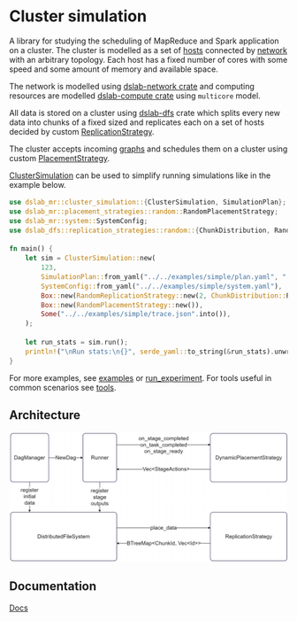 # Cluster simulation

A library for studying the scheduling of MapReduce and Spark application on a cluster. The cluster is modelled as a set of [hosts](https://github.com/maksim1744/dslab-mr/tree/main/crates/runtime/src/compute_host.rs) connected by [network](https://github.com/maksim1744/dslab-mr/tree/main/crates/distributed_file_system/src/network.rs) with an arbitrary topology. Each host has a fixed number of cores with some speed and some amount of memory and available space.

The network is modelled using [dslab-network crate](https://github.com/osukhoroslov/dslab/tree/main/crates/dslab-network) and computing resources are modelled [dslab-compute crate](https://github.com/osukhoroslov/dslab/tree/main/crates/dslab-compute) using `multicore` model.

All data is stored on a cluster using [dslab-dfs](https://github.com/maksim1744/dslab-mr/tree/main/crates/distributed_file_system) crate which splits every new data into chunks of a fixed sized and replicates each on a set of hosts decided by custom [ReplicationStrategy](https://github.com/maksim1744/dslab-mr/tree/main/crates/distributed_file_system/src/replication_strategy.rs).

The cluster accepts incoming [graphs](https://github.com/maksim1744/dslab-mr/tree/main/crates/runtime/src/dag.rs) and schedules them on a cluster using custom [PlacementStrategy](https://github.com/maksim1744/dslab-mr/tree/main/crates/runtime/src/placement_strategy.rs).

[ClusterSimulation](https://github.com/maksim1744/dslab-mr/tree/main/crates/runtime/src/cluster_simulation.rs) can be used to simplify running simulations like in the example below.

```rust
use dslab_mr::cluster_simulation::{ClusterSimulation, SimulationPlan};
use dslab_mr::placement_strategies::random::RandomPlacementStrategy;
use dslab_mr::system::SystemConfig;
use dslab_dfs::replication_strategies::random::{ChunkDistribution, RandomReplicationStrategy};

fn main() {
    let sim = ClusterSimulation::new(
        123,
        SimulationPlan::from_yaml("../../examples/simple/plan.yaml", "../../examples/simple/".into()),
        SystemConfig::from_yaml("../../examples/simple/system.yaml"),
        Box::new(RandomReplicationStrategy::new(2, ChunkDistribution::ProhibitSameRack)),
        Box::new(RandomPlacementStrategy::new()),
        Some("../../examples/simple/trace.json".into()),
    );

    let run_stats = sim.run();
    println!("\nRun stats:\n{}", serde_yaml::to_string(&run_stats).unwrap());
}
```

For more examples, see [examples](https://github.com/maksim1744/dslab-mr/tree/main/examples/) or [run_experiment](https://github.com/maksim1744/dslab-mr/tree/main/tools/run_experiment/). For tools useful in common scenarios see [tools](https://github.com/maksim1744/dslab-mr/tree/main/tools/).

## Architecture

![](https://raw.githubusercontent.com/maksim1744/dslab-mr/main/architecture.png)

## Documentation

[Docs](https://maksim1744.github.io/dslab-mr/docs/dslab_mr)
